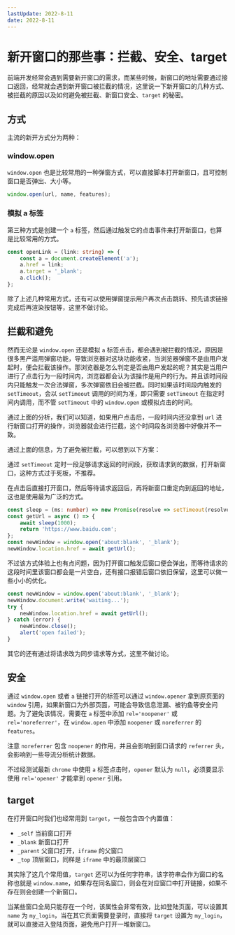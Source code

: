 ```yaml
---
lastUpdate: 2022-8-11
date: 2022-8-11
---
```

# 新开窗口的那些事：拦截、安全、target

前端开发经常会遇到需要新开窗口的需求，而某些时候，新窗口的地址需要通过接口返回，经常就会遇到新开窗口被拦截的情况，这里说一下新开窗口的几种方式、被拦截的原因以及如何避免被拦截、新窗口安全、`target` 的秘密。

## 方式

主流的新开方式分为两种：

### window.open

`window.open` 也是比较常用的一种弹窗方式，可以直接脚本打开新窗口，且可控制窗口是否弹出、大小等。

```js
window.open(url, name, features);
```

### 模拟 a 标签

第三种方式是创建一个 `a` 标签，然后通过触发它的点击事件来打开新窗口，也算是比较常用的方式。

```ts
const openLink = (link: string) => {
    const a = document.createElement('a');
    a.href = link;
    a.target = '_blank';
    a.click();
};
```

除了上述几种常用方式，还有可以使用弹窗提示用户再次点击跳转、预先请求链接完成后再渲染按钮等，这里不做讨论。

## 拦截和避免

然而无论是 `window.open` 还是模拟 `a` 标签点击，都会遇到被拦截的情况，原因是很多黑产滥用弹窗功能，导致浏览器对这块功能收紧，当浏览器弹窗不是由用户发起时，便会拦截该操作。那浏览器是怎么判定是否由用户发起的呢？其实是当用户进行了点击行为一段时间内，浏览器都会认为该操作是用户的行为。并且该时间段内只能触发一次合法弹窗，多次弹窗依旧会被拦截。同时如果该时间段内触发的 `setTimeout`，会以 `setTimeout` 调用的时间为准，即只需要 `setTimeout` 在指定时间内调用，而不管 `setTimeout` 中的 `window.open` 或模拟点击的时间。

通过上面的分析，我们可以知道，如果用户点击后，一段时间内还没拿到 `url` 进行新窗口打开的操作，浏览器就会进行拦截，这个时间段各浏览器中好像并不一致。

通过上面的信息，为了避免被拦截，可以想到以下方案：

通过 `setTimeout` 定时一段足够请求返回的时间段，获取请求到的数据，打开新窗口，这种方式过于死板，不推荐。

在点击后直接打开窗口，然后等待请求返回后，再将新窗口重定向到返回的地址，这也是使用最为广泛的方式。

```ts
const sleep = (ms: number) => new Promise(resolve => setTimeout(resolve, ms));
const getUrl = async () => {
    await sleep(1000);
    return 'https://www.baidu.com';
};
const newWindow = window.open('about:blank', '_blank');
newWindow.location.href = await getUrl();
```

不过该方式体验上也有点问题，因为打开窗口触发后窗口便会弹出，而等待请求的这段时间里该窗口都会是一片空白，还有接口报错后窗口依旧保留，这里可以做一些小小的优化。

```ts
const newWindow = window.open('about:blank', '_blank');
newWindow.document.write('waiting...');
try {
    newWindow.location.href = await getUrl();
} catch (error) {
    newWindow.close();
    alert('open failed');
}
```

其它的还有通过将请求改为同步请求等方式，这里不做讨论。

## 安全

通过 `window.open` 或者 `a` 链接打开的标签可以通过 `window.opener` 拿到原页面的 `window` 引用，如果新窗口为外部页面，可能会导致信息泄漏、被钓鱼等安全问题。为了避免该情况，需要在 `a` 标签中添加 `rel='noopener'` 或 `rel='noreferrer'`，在 `window.open` 中添加 `noopener` 或 `noreferrer` 的 `features`。

注意 `noreferrer` 包含 `noopener` 的作用，并且会影响到窗口请求的 `referrer` 头，会影响到一些导流分析统计数据。

不过经测试最新 `chrome` 中使用 `a` 标签点击时，`opener` 默认为 `null`，必须要显示使用 `rel='opener'` 才能拿到 `opener` 引用。

## target

在打开窗口时我们也经常用到 `target`，一般包含四个内置值：

-   `_self` 当前窗口打开
-   `_blank` 新窗口打开
-   `_parent` 父窗口打开，`iframe` 的父窗口
-   `_top` 顶层窗口，同样是 `iframe` 中的最顶层窗口

其实除了这几个常用值，`target` 还可以为任何字符串，该字符串会作为窗口的名称也就是 `window.name`，如果存在同名窗口，则会在对应窗口中打开链接，如果不存在则会创建一个新窗口。

当某些窗口全局只能存在一个时，该属性会非常有效，比如登陆页面，可以设置其 `name` 为 `my_login`，当在其它页面需要登录时，直接将 `target` 设置为 `my_login`，就可以直接进入登陆页面，避免用户打开一堆新窗口。
